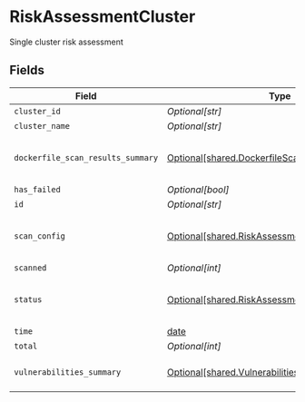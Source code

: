 # RiskAssessmentCluster

Single cluster risk assessment


## Fields

| Field                                                                                                      | Type                                                                                                       | Required                                                                                                   | Description                                                                                                |
| ---------------------------------------------------------------------------------------------------------- | ---------------------------------------------------------------------------------------------------------- | ---------------------------------------------------------------------------------------------------------- | ---------------------------------------------------------------------------------------------------------- |
| `cluster_id`                                                                                               | *Optional[str]*                                                                                            | :heavy_minus_sign:                                                                                         | N/A                                                                                                        |
| `cluster_name`                                                                                             | *Optional[str]*                                                                                            | :heavy_minus_sign:                                                                                         | N/A                                                                                                        |
| `dockerfile_scan_results_summary`                                                                          | [Optional[shared.DockerfileScanResultsSummary]](../../models/shared/dockerfilescanresultssummary.md)       | :heavy_minus_sign:                                                                                         | dockerfile scan results summary by severity                                                                |
| `has_failed`                                                                                               | *Optional[bool]*                                                                                           | :heavy_minus_sign:                                                                                         | N/A                                                                                                        |
| `id`                                                                                                       | *Optional[str]*                                                                                            | :heavy_minus_sign:                                                                                         | N/A                                                                                                        |
| `scan_config`                                                                                              | [Optional[shared.RiskAssessmentClusterScanConfig]](../../models/shared/riskassessmentclusterscanconfig.md) | :heavy_minus_sign:                                                                                         | Single cluster risk assessment scan config                                                                 |
| `scanned`                                                                                                  | *Optional[int]*                                                                                            | :heavy_minus_sign:                                                                                         | N/A                                                                                                        |
| `status`                                                                                                   | [Optional[shared.RiskAssessmentScanStatus]](../../models/shared/riskassessmentscanstatus.md)               | :heavy_minus_sign:                                                                                         | Status of a risk assessment scan                                                                           |
| `time`                                                                                                     | [date](https://docs.python.org/3/library/datetime.html#date-objects)                                       | :heavy_minus_sign:                                                                                         | N/A                                                                                                        |
| `total`                                                                                                    | *Optional[int]*                                                                                            | :heavy_minus_sign:                                                                                         | N/A                                                                                                        |
| `vulnerabilities_summary`                                                                                  | [Optional[shared.VulnerabilitiesSummary]](../../models/shared/vulnerabilitiessummary.md)                   | :heavy_minus_sign:                                                                                         | Vulnerabilities summary by severity                                                                        |